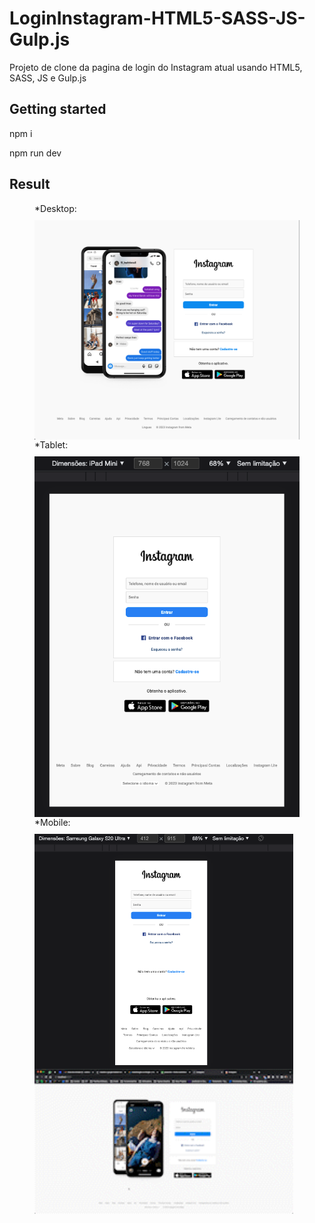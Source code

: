 # LoginInstagram-HTML5-SASS-JS-Gulp.js

Projeto de clone da pagina de login do Instagram atual usando HTML5, SASS, JS e Gulp.js

## Getting started

npm i

npm run dev

## Result

<figure style="display: flex; flex-direction: column;">
<figcaption style="margin-bottom: 10px;">*Desktop:</figcaption>
<img width="1280" src="/src/assets/imgReadme/Desktop.png" />
<figcaption style="margin-bottom: 10px;">*Tablet:</figcaption>
<img width="600" src="/src/assets/imgReadme/Tablet.png" />
<figcaption style="margin-bottom: 10px;">*Mobile:</figcaption>
<img width="414" src="/src/assets/imgReadme/Mobile.png" />
<img width="414" src="/src/assets/imgReadme/Funcional.gif" />
</figure>

